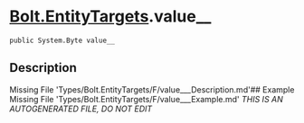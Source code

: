 # [Bolt.EntityTargets](Types/Bolt.EntityTargets.md).value__
`public System.Byte value__`
## Description
Missing File 'Types/Bolt.EntityTargets/F/value___Description.md'## Example
Missing File 'Types/Bolt.EntityTargets/F/value___Example.md'
*THIS IS AN AUTOGENERATED FILE, DO NOT EDIT*
